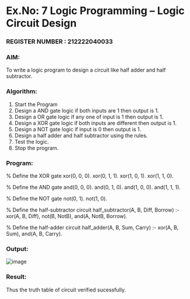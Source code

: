 # Ex.No: 7  Logic Programming –  Logic Circuit Design                                                                            
### REGISTER NUMBER : 212222040033
### AIM: 
To write a logic program to design a circuit like half adder and half subtractor.
###  Algorithm:
1. Start the Program
2. Design a AND gate logic if both inputs are 1 then output is 1.
3. Design a OR gate logic if any one of input is 1 then output is 1.
4. Design a XOR gate logic if both inputs are different then output is 1.
5. Design a NOT gate logic if input is 0 then output is 1.
6. Design a half adder and half subtractor using the rules.
7. Test the logic.
8. Stop the program.

### Program:
% Define the XOR gate xor(0, 0, 0). xor(0, 1, 1). xor(1, 0, 1). xor(1, 1, 0).

% Define the AND gate and(0, 0, 0). and(0, 1, 0). and(1, 0, 0). and(1, 1, 1).

% Define the NOT gate not(0, 1). not(1, 0).

% Define the half-subtractor circuit half_subtractor(A, B, Diff, Borrow) :- xor(A, B, Diff), not(B, NotB), and(A, NotB, Borrow).

% Define the half-adder circuit half_adder(A, B, Sum, Carry) :- xor(A, B, Sum), and(A, B, Carry).

### Output:

![image](https://github.com/DhanalakshmiCSE/AI_Lab_2023-24/assets/119477832/4cb00c60-d916-4de5-8dc7-ff52d2fb8b9f)

### Result:
Thus the truth table of circuit verified sucessfully.
